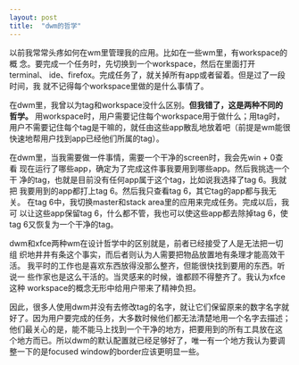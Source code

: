 ```yaml
---
layout: post
title:  "dwm的哲学"
---
```


以前我常常头疼如何在wm里管理我的应用。比如在一些wm里，有workspace的概
念。要完成一个任务时，先切换到一个workspace，然后在里面打开terminal、
ide、firefox。完成任务了，就关掉所有app或者留着。但是过了一段时间，我
就不记得每个workspace里做的是什么事情了。

在dwm里，我曾以为tag和workspace没什么区别。__但我错了，这是两种不同的
哲学。__ 用workspace时，用户需要记住每个workspace用于做什么；用tag时，
用户不需要记住每个tag是干嘛的，就任由这些app散乱地放着吧（前提是wm能很
快速地帮用户找到app已经他们所属的tag）。

在dwm里，当我需要做一件事情，需要一个干净的screen时，我会先win + 0查看
现在运行了哪些app，确定为了完成这件事我要用到哪些app。然后我挑选一个干
净的tag，也就是目前没有任何app属于这个tag，比如说我选择了tag 6。我就把
我要用到的app都打上tag 6。然后我只查看tag 6，其它tag的app都与我无关。
在tag 6中，我切换master和stack area里的应用来完成任务。完成以后，我可
以让这些app保留tag 6，什么都不管，我也可以使这些app都去除掉tag 6，使
tag 6又恢复为一个干净的tag。

dwm和xfce两种wm在设计哲学中的区别就是，前者已经接受了人是无法把一切组
织地井井有条这个事实，而后者则认为人需要把物品放置地有条理才能高效干活。
我平时的工作也是喜欢东西放得没那么整齐，但能很快找到要用的东西。听说一
些作家也是这么干活的。当灵感来的时候，谁都顾不得整齐了。我认为xfce这种
workspace的概念无形中给用户带来了精神负担。

因此，很多人使用dwm并没有去修改tag的名字，就让它们保留原来的数字名字就
好了。因为用户要完成的任务，大多数时候他们都无法清楚地用一个名字去描述；
他们最关心的是，能不能马上找到一个干净的地方，把要用到的所有工具放在这
个地方而已。所以dwm的默认配置就已经足够好了，唯一有一个地方我认为要调
整一下的是focused window的border应该更明显一些。
